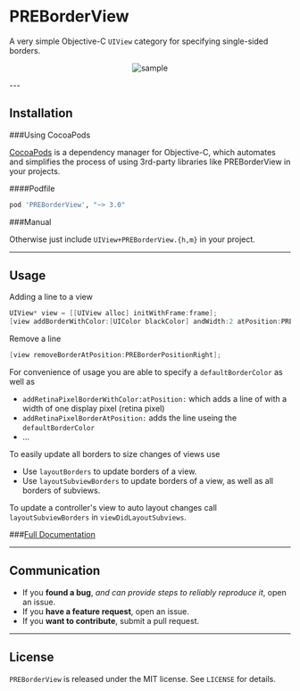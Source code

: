 PREBorderView
=============

A very simple Objective-C `UIView` category for specifying single-sided borders. 

<p align="center" >
  <img src="https://raw.githubusercontent.com/pres/PREBorderView/master/sample.png" alt="sample" title="sample">
</p>
---

## Installation

###Using CocoaPods

[CocoaPods](https://cocoapods.org/) is a dependency manager for Objective-C, which automates and simplifies the process of using 3rd-party libraries like PREBorderView in your projects.

####Podfile

```ruby
pod 'PREBorderView', "~> 3.0"
```

###Manual

Otherwise just include `UIView+PREBorderView.{h,m}` in your project.

---

## Usage

Adding a line to a view

```objective-c
UIView* view = [[UIView alloc] initWithFrame:frame];
[view addBorderWithColor:[UIColor blackColor] andWidth:2 atPosition:PREBorderPositionRight];
```

Remove a line

```objective-c
[view removeBorderAtPosition:PREBorderPositionRight];
```

For convenience of usage you are able to specify a `defaultBorderColor` as well as 

- `addRetinaPixelBorderWithColor:atPosition:` which adds a line of with a width of one display pixel (retina pixel)
- `addRetinaPixelBorderAtPosition:` adds the line useing the `defaultBorderColor`
- ...

To easily update all borders to size changes of views use 
  - Use `layoutBorders` to update borders of a view.
  - Use `layoutSubviewBorders` to update borders of a view, as well as all borders of subviews.
  
To update a controller's view to auto layout changes call `layoutSubviewBorders` in `viewDidLayoutSubviews`.

###[Full Documentation](http://cocoadocs.org/docsets/PREBorderView/3.0/Categories/UIView+PREBorderView.html)

---

## Communication

- If you **found a bug**, _and can provide steps to reliably reproduce it_, open an issue.
- If you **have a feature request**, open an issue.
- If you **want to contribute**, submit a pull request.

---

## License

`PREBorderView` is released under the MIT license. See `LICENSE` for details.

